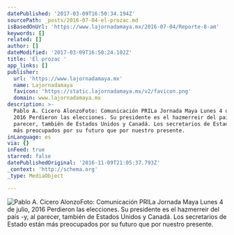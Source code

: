 ```yaml
---
datePublished: '2017-03-09T16:50:34.194Z'
sourcePath: _posts/2016-07-04-el-prozac.md
isBasedOnUrl: 'https://www.lajornadamaya.mx/2016-07-04/Reporte-8-am'
keywords: []
related: []
author: []
dateModified: '2017-03-09T16:50:24.102Z'
title: 'El prozac '
app_links: []
publisher:
  url: 'https://www.lajornadamaya.mx'
  name: Lajornadamaya
  favicon: 'https://static.lajornadamaya.mx/v2/favicon.png'
  domain: www.lajornadamaya.mx
description: >-
  Pablo A. Cicero AlonzoFoto: Comunicación PRILa Jornada Maya Lunes 4 de julio,
  2016 Perdieron las elecciones. Su presidente es el hazmerreir del país -y, al
  parecer, también de Estados Unidos y Canadá. Los secretarios de Estado están
  más preocupados por su futuro que por nuestro presente.
inLanguage: es
via: {}
inFeed: true
starred: false
datePublishedOriginal: '2016-11-09T21:05:37.793Z'
_context: 'http://schema.org'
_type: MediaObject

---
```

![Pablo A. Cicero AlonzoFoto: Comunicación PRILa Jornada Maya Lunes 4 de julio, 2016 Perdieron las elecciones. Su presidente es el hazmerreir del país -y, al parecer, también de Estados Unidos y Canadá. Los secretarios de Estado están más preocupados por su futuro que por nuestro presente.](https://the-grid-user-content.s3-us-west-2.amazonaws.com/2dc77b29-cb8a-477a-90a4-7c5c761f204b.png)
